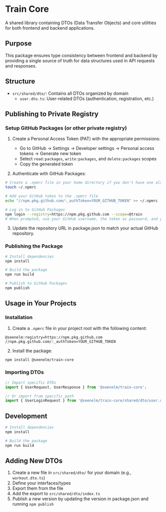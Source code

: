 # Train Core

A shared library containing DTOs (Data Transfer Objects) and core utilities for both frontend and backend applications.

## Purpose

This package ensures type consistency between frontend and backend by providing a single source of truth for data structures used in API requests and responses.

## Structure

- `src/shared/dto/`: Contains all DTOs organized by domain
  - `user.dto.ts`: User-related DTOs (authentication, registration, etc.)

## Publishing to Private Registry

### Setup GitHub Packages (or other private registry)

1. Create a Personal Access Token (PAT) with the appropriate permissions:
   - Go to GitHub → Settings → Developer settings → Personal access tokens → Generate new token
   - Select `read:packages`, `write:packages`, and `delete:packages` scopes
   - Copy the generated token

2. Authenticate with GitHub Packages:

```bash
# Create a .npmrc file in your home directory if you don't have one already
touch ~/.npmrc

# Add your GitHub token to the .npmrc file
echo "//npm.pkg.github.com/:_authToken=YOUR_GITHUB_TOKEN" >> ~/.npmrc

# Log in to GitHub Packages
npm login --registry=https://npm.pkg.github.com --scope=@train
# When prompted, use your GitHub username, the token as password, and your GitHub email
```

3. Update the repository URL in package.json to match your actual GitHub repository.

### Publishing the Package

```bash
# Install dependencies
npm install

# Build the package
npm run build

# Publish to GitHub Packages
npm publish
```

## Usage in Your Projects

### Installation

1. Create a `.npmrc` file in your project root with the following content:

```
@seenelm:registry=https://npm.pkg.github.com
//npm.pkg.github.com/:_authToken=YOUR_GITHUB_TOKEN
```

2. Install the package:

```bash
npm install @seenelm/train-core
```

### Importing DTOs

```typescript
// Import specific DTOs
import { UserRequest, UserResponse } from '@seenelm/train-core';

// Or import from specific path
import { UserLoginRequest } from '@seenelm/train-core/shared/dto/user.dto';
```

## Development

```bash
# Install dependencies
npm install

# Build the package
npm run build
```

## Adding New DTOs

1. Create a new file in `src/shared/dto/` for your domain (e.g., `workout.dto.ts`)
2. Define your interfaces/types
3. Export them from the file
4. Add the export to `src/shared/dto/index.ts`
5. Publish a new version by updating the version in package.json and running `npm publish`
